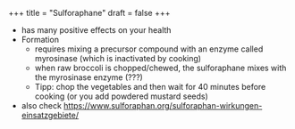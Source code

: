 +++
title = "Sulforaphane"
draft = false
+++

-   has many positive effects on your health
-   Formation
    -   requires mixing a precursor compound with an enzyme called myrosinase (which is inactivated by cooking)
    -   when raw broccoli is chopped/chewed, the sulforaphane mixes with the myrosinase enzyme (???)
    -   Tipp: chop the vegetables and then wait for 40 minutes before cooking (or you add powdered mustard seeds)
-   also check <https://www.sulforaphan.org/sulforaphan-wirkungen-einsatzgebiete/>